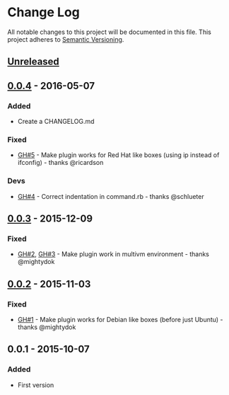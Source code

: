 # Change Log
All notable changes to this project will be documented in this file.
This project adheres to [Semantic Versioning](http://semver.org/).

## [Unreleased]

## [0.0.4] - 2016-05-07
### Added
- Create a CHANGELOG.md

### Fixed
- [GH#5] - Make plugin works for Red Hat like boxes (using ip instead of
  ifconfig) - thanks @ricardson

### Devs
- [GH#4] - Correct indentation in command.rb - thanks @schlueter

## [0.0.3] - 2015-12-09
### Fixed
- [GH#2], [GH#3] - Make plugin work in multivm environment - thanks @mightydok

## [0.0.2] - 2015-11-03
### Fixed
- [GH#1] - Make plugin works for Debian like boxes (before just Ubuntu) - thanks
  @mightydok

## 0.0.1 - 2015-10-07
### Added
- First version

[Unreleased]: https://github.com/rogeriopradoj/vagrant-ip-show/compare/v0.0.4...HEAD
[0.0.4]: https://github.com/rogeriopradoj/vagrant-ip-show/compare/v0.0.3...v0.0.4
[0.0.3]: https://github.com/rogeriopradoj/vagrant-ip-show/compare/v0.0.2...v0.0.3
[0.0.2]: https://github.com/rogeriopradoj/vagrant-ip-show/compare/v0.0.1...v0.0.2
[GH#5]: https://github.com/rogeriopradoj/vagrant-ip-show/issues/5
[GH#4]: https://github.com/rogeriopradoj/vagrant-ip-show/issues/4
[GH#3]: https://github.com/rogeriopradoj/vagrant-ip-show/issues/3
[GH#2]: https://github.com/rogeriopradoj/vagrant-ip-show/issues/2
[GH#1]: https://github.com/rogeriopradoj/vagrant-ip-show/issues/1
